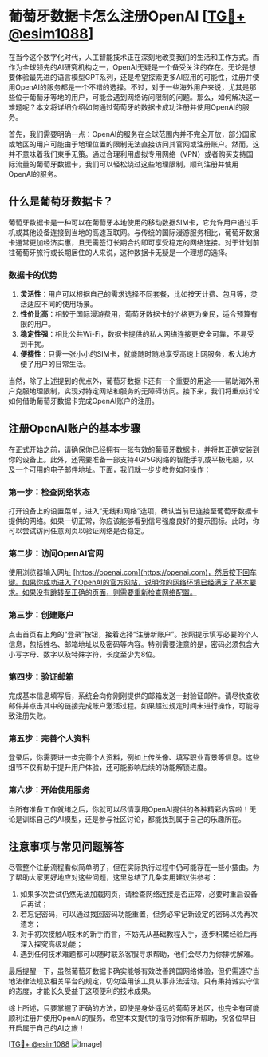 # 葡萄牙数据卡怎么注册OpenAI [[TG💪+ @esim1088](https://t.me/s/esim1088)]

在当今这个数字化时代，人工智能技术正在深刻地改变我们的生活和工作方式。而作为全球领先的AI研究机构之一，OpenAI无疑是一个备受关注的存在。无论是想要体验最先进的语言模型GPT系列，还是希望探索更多AI应用的可能性，注册并使用OpenAI的服务都是一个不错的选择。不过，对于一些海外用户来说，尤其是那些位于葡萄牙等地的用户，可能会遇到网络访问限制的问题。那么，如何解决这一难题呢？本文将详细介绍如何通过葡萄牙的数据卡成功注册并使用OpenAI的服务。

首先，我们需要明确一点：OpenAI的服务在全球范围内并不完全开放，部分国家或地区的用户可能由于地理位置的限制无法直接访问其官网或注册账户。然而，这并不意味着我们束手无策。通过合理利用虚拟专用网络（VPN）或者购买支持国际流量的葡萄牙数据卡，我们可以轻松绕过这些地理限制，顺利注册并使用OpenAI的服务。

## 什么是葡萄牙数据卡？

葡萄牙数据卡是一种可以在葡萄牙本地使用的移动数据SIM卡，它允许用户通过手机或其他设备连接到当地的高速互联网。与传统的国际漫游服务相比，葡萄牙数据卡通常更加经济实惠，且无需签订长期合约即可享受稳定的网络连接。对于计划前往葡萄牙旅行或长期居住的人来说，这种数据卡无疑是一个理想的选择。

### 数据卡的优势

1. **灵活性**：用户可以根据自己的需求选择不同套餐，比如按天计费、包月等，灵活适应不同的使用场景。
2. **性价比高**：相较于国际漫游费用，葡萄牙数据卡的价格更为亲民，适合预算有限的用户。
3. **稳定性强**：相比公共Wi-Fi，数据卡提供的私人网络连接更安全可靠，不易受到干扰。
4. **便捷性**：只需一张小小的SIM卡，就能随时随地享受高速上网服务，极大地方便了用户的日常生活。

当然，除了上述提到的优点外，葡萄牙数据卡还有一个重要的用途——帮助海外用户克服地理限制，实现对特定网站和服务的无障碍访问。接下来，我们将重点讨论如何借助葡萄牙数据卡完成OpenAI账户的注册。

## 注册OpenAI账户的基本步骤

在正式开始之前，请确保你已经拥有一张有效的葡萄牙数据卡，并将其正确安装到你的设备上。此外，还需要准备一部支持4G/5G网络的智能手机或平板电脑，以及一个可用的电子邮件地址。下面，我们就一步步教你如何操作：

### 第一步：检查网络状态

打开设备上的设置菜单，进入“无线和网络”选项，确认当前已连接至葡萄牙数据卡提供的网络。如果一切正常，你应该能够看到信号强度良好的提示图标。此时，你可以尝试访问任意网页以验证网络是否稳定。

### 第二步：访问OpenAI官网

使用浏览器输入网址 [https://openai.com](https://openai.com)，然后按下回车键。如果你成功进入了OpenAI的官方网站，说明你的网络环境已经满足了基本要求。如果没有跳转至正确的页面，则需要重新检查网络配置。

### 第三步：创建账户

点击首页右上角的“登录”按钮，接着选择“注册新账户”。按照提示填写必要的个人信息，包括姓名、邮箱地址以及密码等内容。特别需要注意的是，密码必须包含大小写字母、数字以及特殊字符，长度至少为8位。

### 第四步：验证邮箱

完成基本信息填写后，系统会向你刚刚提供的邮箱发送一封验证邮件。请尽快查收邮件并点击其中的链接完成账户激活过程。如果超过规定时间未进行操作，可能导致注册失败。

### 第五步：完善个人资料

登录后，你需要进一步完善个人资料，例如上传头像、填写职业背景等信息。这些细节不仅有助于提升用户体验，还可能影响后续的功能解锁进度。

### 第六步：开始使用服务

当所有准备工作就绪之后，你就可以尽情享用OpenAI提供的各种精彩内容啦！无论是训练自己的AI模型，还是参与社区讨论，都能找到属于自己的乐趣所在。

## 注意事项与常见问题解答

尽管整个注册流程看似简单明了，但在实际执行过程中仍可能存在一些小插曲。为了帮助大家更好地应对这些问题，这里总结了几条实用建议供参考：

1. 如果多次尝试仍然无法加载网页，请检查网络连接是否正常，必要时重启设备后再试；
2. 若忘记密码，可以通过找回密码功能重置，但务必牢记新设定的密码以免再次遗忘；
3. 对于初次接触AI技术的新手而言，不妨先从基础教程入手，逐步积累经验后再深入探究高级功能；
4. 遇到任何技术难题都可以随时联系客服寻求帮助，他们会尽力为你排忧解难。

最后提醒一下，虽然葡萄牙数据卡确实能够有效改善跨国网络体验，但仍需遵守当地法律法规及相关平台的规定，切勿滥用该工具从事非法活动。只有秉持诚实守信的态度，才能长久受益于这项便利的技术成果。

综上所述，只要掌握了正确的方法，即使是身处遥远的葡萄牙地区，也完全有可能顺利注册并使用OpenAI的服务。希望本文提供的指导对你有所帮助，祝各位早日开启属于自己的AI之旅！

[[TG💪+ @esim1088](https://t.me/s/esim1088) ![Image](https://i.postimg.cc/4NQfJmqS/Snipaste-2025-05-13-00-14-12.png)]